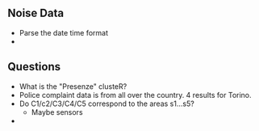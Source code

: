 ## Noise Data

- Parse the date time format
- 


## Questions
- What is the "Presenze" clusteR?
- Police complaint data is from all over the country. 4 results for Torino.
- Do C1/c2/C3/C4/C5 correspond to the areas s1...s5?
    - Maybe sensors
-  